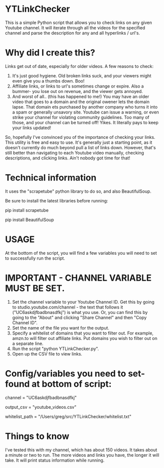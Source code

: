 # YTLinkChecker
This is a simple Python script that allows you to check links on any given Youtube channel. It will iterate through all the videos for the specified channel and parse the description for any and all hyperlinks / url's. 

# Why did I create this?
Links get out of date, especially for older videos. A few reasons to check:

1. It's just good hygiene. Old broken links suck, and your viewers might even give you a thumbs down. Boo!
2. Affiliate links, or links to url's sometimes change or expire. Also a bummer- you lose out on revenue, and the viewer gets annoyed. 
3. And worst of all.. (this has happened to me!) You may have an older video that goes to a domain and the original owener lets the domain lapse. That domain ets purchased by another company who turns it into a spam or generally unsavory site. Youtube can issue a warning, or even strike your channel for violating community guidelines. Too many of those, and your channel can be turned off! Yikes. It literally pays to keep your links updated!

So, hopefully I've convinced you of the importance of checking your links. This utility is free and easy to use. It's generally just a starting point, as it doesn't currently do much beyond pull a list of links down. However, that's still better than navigating to each Youtube video manually, checking descriptions, and clicking links. Ain't nobody got time for that!


# Technical information

It uses the "scrapetube" python library to do so, and also BeautifulSoup.

Be sure to install the latest libraries before running:

pip install scrapetube

pip install BeautifulSoup


# USAGE
At the bottom of the script, you will find a few variables you will need to set to successfully run the script.


# IMPORTANT - CHANNEL VARIABLE MUST BE SET. 
1. Set the channel variable to your Youtube Channel ID. Get this by going to studio.youtube.com/channel - the text that follows it ("UC6askdjfbadbnasdfkj") is what you use. Or, you can find this by going to the "About" and clicking "Share Channel" and then "Copy Channel ID". 
2. Set the name of the file you want for the output. 
3. Specify a whitelist of domains that you want to filter out. For example, amzn.to will filter out affiliate links. Put domains you wish to filter out on a separate line.
4. Run the script "python YTLinkChecker.py".
5. Open up the CSV file to view links.

# Config/variables you need to set- found at bottom of script:

channel = "UC6askdjfbadbnasdfkj"

output_csv = "youtube_videos.csv"

whitelist_path = "/Users/greg/src/YTLinkChecker/whitelist.txt"

# Things to know

I've tested this with my channel, which has about 150 videos. It takes about a minute or two to run. The more videos and links you have, the longer it will take. It will print status information while running. 
